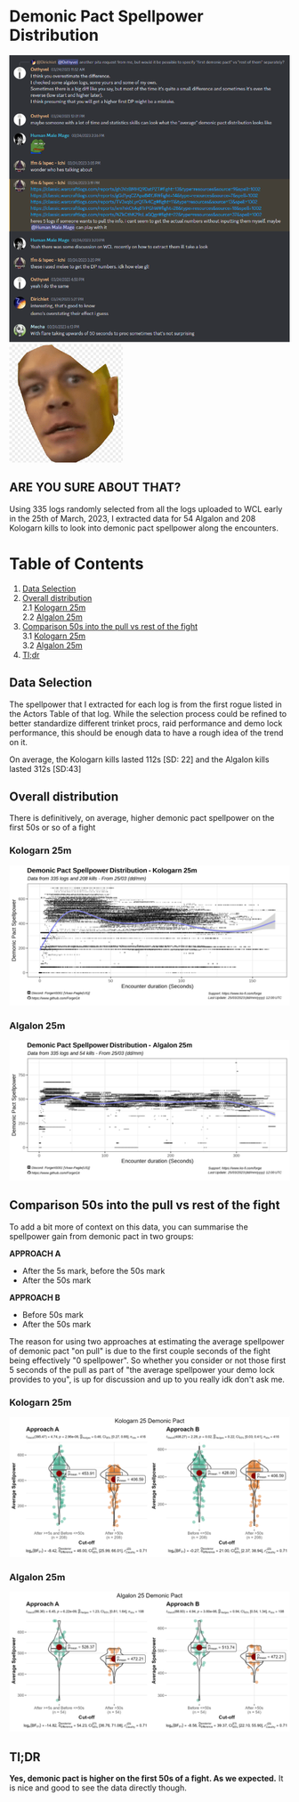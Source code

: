 # Demonic Pact Spellpower Distribution

<img src="img/Intro.png"/>


<img src="img/are-you-sure.png"/>

## ARE YOU SURE ABOUT THAT?

Using 335 logs randomly selected from all the logs uploaded to WCL early in the 25th of March, 2023, I extracted data for 54 Algalon and 208 Kologarn kills to look into demonic pact spellpower along the encounters.


# Table of Contents
1. [Data Selection](#data-selection) <br>
2. [Overall distribution](#overall-distribution)<br>
        2.1 [Kologarn 25m](#kologarn-25m)<br>
        2.2 [Algalon 25m](#algalon-25m)<br>
3. [Comparison 50s into the pull vs rest of the fight](#comparison-50s-into-the-pull-vs-rest-of-the-fight)<br>
        3.1 [Kologarn 25m](#kologarn-25m-1)<br>
        3.2 [Algalon 25m](#algalon-25m-1)<br>
4. [Tl;dr](#tldr)<br>

## Data Selection

The spellpower that I extracted for each log is from the first rogue listed in the Actors Table of that log. While the selection process could be refined to better standardize different trinket procs, raid performance and demo lock performance, this should be enough data to have a rough idea of the trend on it.

On average, the Kologarn kills lasted 112s [SD: 22] and the Algalon kills lasted 312s [SD:43]


## Overall distribution

There is definitively, on average, higher demonic pact spellpower on the first 50s or so of a fight

### Kologarn 25m

  <img src="img/kolo_plot.png" />
 
### Algalon 25m

  <img src="img/alga_plot.png" />
 

## Comparison 50s into the pull vs rest of the fight 

To add a bit more of context on this data, you can summarise the spellpower gain from demonic pact in two groups:

**APPROACH A**
- After the 5s mark, before the 50s mark
- After the 50s mark

**APPROACH B**
- Before 50s mark
- After the 50s mark

The reason for using two approaches at estimating the average spellpower of demonic pact "on pull" is due to the first couple seconds of the fight being effectively "0 spellpower". So whether you consider or not those first 5 seconds of the pull as part of "the average spellpower your demo lock provides to you", is up for discussion and up to you really idk don't ask me. 

### Kologarn 25m

  <img src="img/kolo_plot2.png" />
 
### Algalon 25m

  <img src="img/alga_plot2.png" />
 
 
## Tl;DR

**Yes, demonic pact is higher on the first 50s of a fight. As we expected.** It is nice and good to see the data directly though.
        


